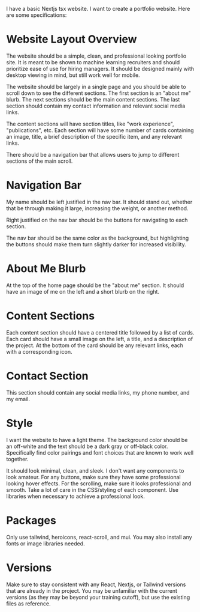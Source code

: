 I have a basic Nextjs tsx website. I want to create a portfolio website. Here are some specifications:

# Website Layout Overview

The website should be a simple, clean, and professional looking portfolio site. It is meant to be shown to machine learning recruiters and should prioritize ease of use for hiring managers. It should be designed mainly with desktop viewing in mind, but still work well for mobile.

The website should be largely in a single page and you should be able to scroll down to see the different sections. The first section is an "about me" blurb. The next sections should be the main content sections. The last section should contain my contact information and relevant social media links.

The content sections will have section titles, like "work experience", "publications", etc. Each section will have some number of cards containing an image, title, a brief description of the specific item, and any relevant links.

There should be a navigation bar that allows users to jump to different sections of the main scroll.

# Navigation Bar

My name should be left justified in the nav bar. It should stand out, whether that be through making it large, increasing the weight, or another method.

Right justified on the nav bar should be the buttons for navigating to each section.

The nav bar should be the same color as the background, but highlighting the buttons should make them turn slightly darker for increased visibility.

# About Me Blurb

At the top of the home page should be the "about me" section. It should have an image of me on the left and a short blurb on the right.

# Content Sections

Each content section should have a centered title followed by a list of cards. Each card should have a small image on the left, a title, and a description of the project. At the bottom of the card should be any relevant links, each with a corresponding icon.

# Contact Section

This section should contain any social media links, my phone number, and my email.

# Style

I want the website to have a light theme. The background color should be an off-white and the text should be a dark gray or off-black color. Specifically find color pairings and font choices that are known to work well together.

It should look minimal, clean, and sleek. I don't want any components to look amateur. For any buttons, make sure they have some professional looking hover effects. For the scrolling, make sure it looks professional and smooth. Take a lot of care in the CSS/styling of each component. Use libraries when necessary to achieve a professional look.

# Packages

Only use tailwind, heroicons, react-scroll, and mui. You may also install any fonts or image libraries needed.

# Versions

Make sure to stay consistent with any React, Nextjs, or Tailwind versions that are already in the project. You may be unfamiliar with the current versions (as they may be beyond your training cutoff), but use the existing files as reference.

